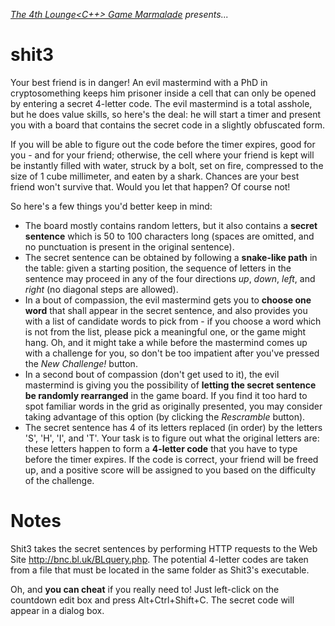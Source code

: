 *[The 4th Lounge<C++> Game Marmalade](http://chat.stackoverflow.com/rooms/73528/lounge-game-marmalade) presents...*

# shit3

Your best friend is in danger! An evil mastermind with a PhD in cryptosomething keeps him prisoner inside a cell that can only be opened by entering a secret 4-letter code. The evil mastermind is a total asshole, but he does value skills, so here's the deal: he will start a timer and present you with a board that contains the secret code in a slightly obfuscated form. 

If you will be able to figure out the code before the timer expires, good for you - and for your friend; otherwise, the cell where your friend is kept will be instantly filled with water, struck by a bolt, set on fire, compressed to the size of 1 cube millimeter, and eaten by a shark. Chances are your best friend won't survive that. Would you let that happen? Of course not!

So here's a few things you'd better keep in mind:

- The board mostly contains random letters, but it also contains a **secret sentence** which is 50 to 100 characters long (spaces are omitted, and no punctuation is present in the original sentence). 
- The secret sentence can be obtained by following a **snake-like path** in the table: given a starting position, the sequence of letters in the sentence may proceed in any of the four directions *up*, *down*, *left*, and *right* (no diagonal steps are allowed).
- In a bout of compassion, the evil mastermind gets you to **choose one word** that shall appear in the secret sentence, and also provides you with a list of candidate words to pick from - if you choose a word which is not from the list, please pick a meaningful one, or the game might hang. Oh, and it might take a while before the mastermind comes up with a challenge for you, so don't be too impatient after you've pressed the *New Challenge!* button.
- In a second bout of compassion (don't get used to it), the evil mastermind is giving you the possibility of **letting the secret sentence be randomly rearranged** in the game board. If you find it too hard to spot familiar words in the grid as originally presented, you may consider taking advantage of this option (by clicking the *Rescramble* button). 
- The secret sentence has 4 of its letters replaced (in order) by the letters 'S', 'H', 'I', and 'T'. Your task is to figure out what the original letters are: these letters happen to form a **4-letter code** that you have to type before the timer expires. If the code is correct, your friend will be freed up, and a positive score will be assigned to you based on the difficulty of the challenge. 

# Notes

Shit3 takes the secret sentences by performing HTTP requests to the Web Site http://bnc.bl.uk/BLquery.php. The potential 4-letter codes are taken from a file that must be located in the same folder as Shit3's executable.

Oh, and **you can cheat** if you really need to! Just left-click on the countdown edit box and press Alt+Ctrl+Shift+C. The secret code will appear in a dialog box.
